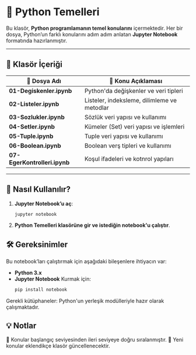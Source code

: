 # 📌 Python Temelleri

Bu klasör, **Python programlamanın temel konularını** içermektedir. Her bir dosya, Python’un farklı konularını adım adım anlatan **Jupyter Notebook** formatında hazırlanmıştır.

---

## 📂 Klasör İçeriği

| 📁 Dosya Adı               | 📜 Konu Açıklaması |
|----------------------------|-------------------------------------|
| **01-Degiskenler.ipynb**   | Python'da değişkenler ve veri tipleri |
| **02-Listeler.ipynb**      | Listeler, indeksleme, dilimleme ve metodlar |
| **03-Sozlukler.ipynb**     | Sözlük veri yapısı ve kullanımı |
| **04-Setler.ipynb**        | Kümeler (Set) veri yapısı ve işlemleri |
| **05-Tuple.ipynb**         | Tuple veri yapısı ve kullanımı  |
| **06-Boolean.ipynb**       | Boolean verş tipleri ve kullanımı  |
| **07-EgerKontrolleri.ipynb** | Koşul ifadeleri ve kotnrol yapıları  |

---

## 🚀 Nasıl Kullanılır?
1. **Jupyter Notebook’u aç**:  
   ```bash
   jupyter notebook
   
2. **Python Temelleri klasörüne gir ve istediğin notebook'u çalıştır**.

## 🛠 Gereksinimler

Bu notebook’ları çalıştırmak için aşağıdaki bileşenlere ihtiyacın var:

- **Python 3.x**
- **Jupyter Notebook** Kurmak için: 
   ```bash
   pip install notebook
  
Gerekli kütüphaneler: Python'un yerleşik modülleriyle hazır olarak çalışmaktadır.


## 💡 Notlar
📌 Konular başlangıç seviyesinden ileri seviyeye doğru sıralanmıştır.
📝 Yeni konular eklendikçe klasör güncellenecektir.


